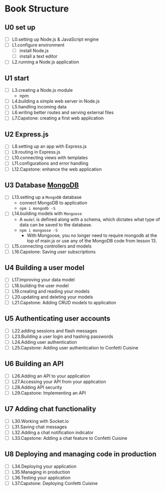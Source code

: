 Book Structure
===
## U0 set up
- [ ] L0.setting up Node.js & JavaScript engine
- [ ] L1.configure environment
  - [ ] install Node.js
  - [ ] install a text editor
- [ ] L2.running a Node.js application
## U1 start
- [ ] L3.creating a Node.js module
  - npm
- [ ] L4.building a simple web server in Node.js
- [ ] L5.handling incoming data
- [ ] L6.writing better routes and serving external files
- [ ] L7.Capstone: creating a first web application
## U2 Express.js
- [ ] L8.setting up an app with Express.js
- [ ] L9.routing in Express.js
- [ ] L10.connecting views with templates
- [ ] L11.configurations and error handling
- [ ] L12.Capstone: enhance the web application
## U3 Database [MongoDB](Note-MongoDB.md)
- [ ] L13.setting up a `MongoDB` database
  - connect MongoDB to application
  - `npm i mongodb -S`
- [ ] L14.building models with `Mongoose`
  - A `model` is defined along with a schema, which dictates what type of data can be saved to the database.
  - `npm i mongoose -S`
    - With  Mongoose, you no longer need to require mongodb at the top of main.js or use any of the  MongoDB code from lesson 13.
- [ ] L15.connecting controllers and models
- [ ] L16.Capstone: Saving user subscriptions
## U4 Building a user model
- [ ] L17.improving your data model
- [ ] L18.building the user model
- [ ] L19.creating and reading your models
- [ ] L20.updating and deleting your models
- [ ] L21.Capstone: Adding CRUD models to application
## U5 Authenticating user accounts
- [ ] L22.adding sessions and flash messages
- [ ] L23.Building a user login and hashing passwords
- [ ] L24.Adding user authentication
- [ ] L25.Capstone: Adding user authentication to Confetti Cuisine
## U6 Building an API
- [ ] L26.Adding an API to your application
- [ ] L27.Accessing your API from your application
- [ ] L28.Adding API security
- [ ] L29.Capstone: Implementing an API
## U7 Adding chat functionality
- [ ] L30.Working with Socket.io
- [ ] L31.Saving chat messages
- [ ] L32.Adding a chat notification indicator
- [ ] L33.Capstone: Adding a chat feature to Confetti Cuisine
## U8 Deploying and managing code in production
- [ ] L34.Deploying your application
- [ ] L35.Managing in production
- [ ] L36.Testing your application
- [ ] L37.Capstone: Deploying Confetti Cuisine